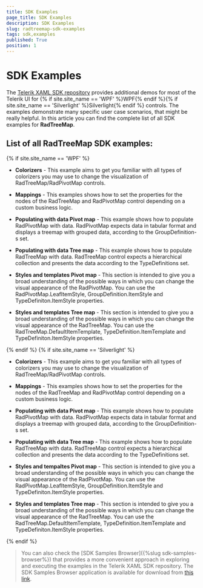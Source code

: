 ```yaml
---
title: SDK Examples
page_title: SDK Examples
description: SDK Examples
slug: radtreemap-sdk-examples
tags: sdk,examples
published: True
position: 1
---
```


# SDK Examples



The [Telerik XAML SDK repository](https://github.com/telerik/xaml-sdk/tree/master/) provides additional demos for most of the Telerik UI for {% if site.site_name == 'WPF' %}WPF{% endif %}{% if site.site_name == 'Silverlight' %}Silverlight{% endif %} controls. The examples demonstrate many specific user case scenarios, that might be really helpful. In this article you can find the complete list of all SDK examples for __RadTreeMap__.

## List of all RadTreeMap SDK examples:

{% if site.site_name == 'WPF' %}

* __Colorizers__ - This example aims to get you familiar with all types of colorizers you may use to change the visualization of RadTreeMap/RadPivotMap controls.

* __Mappings__ - This examples shows how to set the properties for the nodes of the RadTreeMap and RadPivotMap control depending on a custom business logic.

* __Populating with data Pivot map__ - This example shows how to populate RadPivotMap with data. RadPivotMap expects data in tabular format and displays a treemap with grouped data, according to the GroupDefinition-s set.

* __Populating with data Tree map__ - This example shows how to populate RadTreeMap with data. RadTreeMap control expects a hierarchical collection and presents the data according to the TypeDefinitions set.

* __Styles and templates Pivot map__ - This section is intended to give you a broad understanding of the possible ways in which you can change the visual appearance of the RadPivotMap. You can use the RadPivotMap.LeafItemStyle, GroupDefinition.ItemStyle and TypeDefiniton.ItemStyle properties.

* __Styles and templates Tree map__ - This section is intended to give you a broad understanding of the possible ways in which you can change the visual appearance of the RadTreeMap. You can use the RadTreeMap.DefaultItemTemplate, TypeDefinition.ItemTemplate and TypeDefiniton.ItemStyle properties.

{% endif %}
{% if site.site_name == 'Silverlight' %}

* __Colorizers__ - This example aims to get you familiar with all types of colorizers you may use to change the visualization of RadTreeMap/RadPivotMap controls.

* __Mappings__ - This examples shows how to set the properties for the nodes of the RadTreeMap and RadPivotMap control depending on a custom business logic.

* __Populating with data Pivot map__ - This example shows how to populate RadPivotMap with data. RadPivotMap expects data in tabular format and displays a treemap with grouped data, according to the GroupDefinition-s set.

* __Populating with data Tree map__ - This example shows how to populate RadTreeMap with data. RadTreeMap control expects a hierarchical collection and presents the data according to the TypeDefinitions set.

* __Styles and tempaltes Pivot map__ - This section is intended to give you a broad understanding of the possible ways in which you can change the visual appearance of the RadPivotMap. You can use the RadPivotMap.LeafItemStyle, GroupDefinition.ItemStyle and TypeDefiniton.ItemStyle properties.

* __Styles and templates Tree map__ - This section is intended to give you a broad understanding of the possible ways in which you can change the visual appearance of the RadTreeMap. You can use the RadTreeMap.DefaultItemTemplate, TypeDefinition.ItemTemplate and TypeDefiniton.ItemStyle properties.

{% endif %}

> You can also check the [SDK Samples Browser]({%slug sdk-samples-browser%}) that provides a more convenient approach in exploring and executing the examples in the Telerik XAML SDK repository. The SDK Samples Browser application is available for download from [this link](http://demos.telerik.com/xaml-sdkbrowser/).